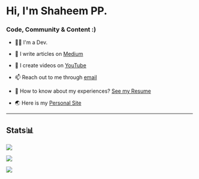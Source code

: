 # Hi, I'm Shaheem PP.

### Code, Community & Content :)

- 👨‍💻 I'm a Dev.

- 📝 I write articles on [Medium](https://medium.com/@shaheem-pp)

- 🎥 I create videos on [YouTube](https://www.youtube.com/c/shaheempp)

- 📫 Reach out to me through [email](mailto:shanofficial2000@gmail.com)

- 📄 How to know about my experiences? [See my Resume](https://shaheem-pp.web.app/Assets/Others/resume.pdf)

- 🌏 Here is my [Personal Site](https://shaheem-pp.web.app)

-----

## Stats📊

![](https://github-readme-stats.vercel.app/api/top-langs/?username=shaheem-pp&layout=compact&langs_count=8)

![](https://github-readme-stats.vercel.app/api?username=shaheem-pp&show_icons=true&locale=en)

![](https://github-readme-streak-stats.herokuapp.com/?user=shaheem-pp)
